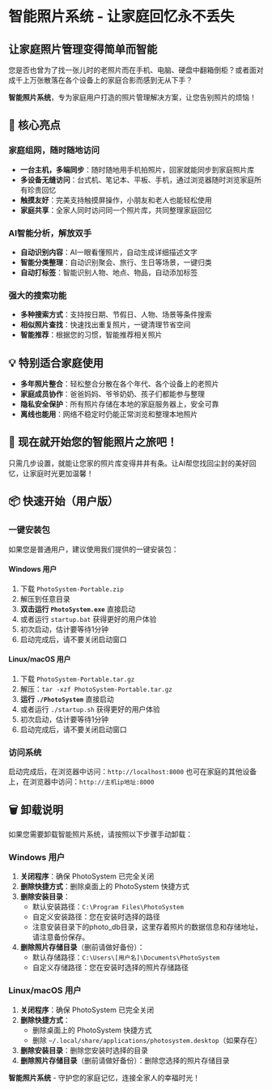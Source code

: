 # 智能照片系统 - 让家庭回忆永不丢失

## 让家庭照片管理变得简单而智能

您是否也曾为了找一张儿时的老照片而在手机、电脑、硬盘中翻箱倒柜？或者面对成千上万张散落在各个设备上的家庭合影而感到无从下手？

**智能照片系统**，专为家庭用户打造的照片管理解决方案，让您告别照片的烦恼！

## 🎯 核心亮点

### 家庭组网，随时随地访问
- **一台主机，多端同步**：随时随地用手机拍照片，回家就能同步到家庭照片库
- **多设备无缝访问**：台式机、笔记本、平板、手机，通过浏览器随时浏览家庭所有珍贵回忆
- **触摸友好**：完美支持触摸屏操作，小朋友和老人也能轻松使用
- **家庭共享**：全家人同时访问同一个照片库，共同整理家庭回忆

### AI智能分析，解放双手
- **自动识别内容**：AI一眼看懂照片，自动生成详细描述文字
- **智能分类整理**：自动识别聚会、旅行、生日等场景，一键归类
- **自动打标签**：智能识别人物、地点、物品，自动添加标签

### 强大的搜索功能
- **多种搜索方式**：支持按日期、节假日、人物、场景等条件搜索
- **相似照片查找**：快速找出重复照片，一键清理节省空间
- **智能推荐**：根据您的习惯，智能推荐相关照片

## 💡 特别适合家庭使用

- **多年照片整合**：轻松整合分散在各个年代、各个设备上的老照片
- **家庭成员协作**：爸爸妈妈、爷爷奶奶、孩子们都能参与整理
- **隐私安全保护**：所有照片存储在本地的家庭服务器上，安全可靠
- **离线也能用**：网络不稳定时仍能正常浏览和整理本地照片

## 🚀 现在就开始您的智能照片之旅吧！

只需几步设置，就能让您家的照片库变得井井有条。让AI帮您找回尘封的美好回忆，让家庭时光更加温馨！




## 📦 快速开始（用户版）

### 一键安装包
如果您是普通用户，建议使用我们提供的一键安装包：

#### Windows 用户
1. 下载 `PhotoSystem-Portable.zip`
2. 解压到任意目录
3. **双击运行 `PhotoSystem.exe`** 直接启动
4. 或者运行 `startup.bat` 获得更好的用户体验
5. 初次启动，估计要等待1分钟
6. 启动完成后，请不要关闭启动窗口

#### Linux/macOS 用户
1. 下载 `PhotoSystem-Portable.tar.gz`
2. 解压：`tar -xzf PhotoSystem-Portable.tar.gz`
3. **运行 `./PhotoSystem`** 直接启动
4. 或者运行 `./startup.sh` 获得更好的用户体验
5. 初次启动，估计要等待1分钟
6. 启动完成后，请不要关闭启动窗口
   

### 访问系统
启动完成后，在浏览器中访问：`http://localhost:8000`
也可在家庭的其他设备上，在浏览器中访问：`http://主机ip地址:8000`

## 🗑️ 卸载说明

如果您需要卸载智能照片系统，请按照以下步骤手动卸载：

### Windows 用户
1. **关闭程序**：确保 PhotoSystem 已完全关闭
2. **删除快捷方式**：删除桌面上的 PhotoSystem 快捷方式
3. **删除安装目录**：
   - 默认安装路径：`C:\Program Files\PhotoSystem`
   - 自定义安装路径：您在安装时选择的路径
   - 注意安装目录下的photo_db目录，这里存着照片的数据信息和存储地址，请注意备份保存。
4. **删除照片存储目录**（删前请做好备份）：
   - 默认存储路径：`C:\Users\[用户名]\Documents\PhotoSystem`
   - 自定义存储路径：您在安装时选择的照片存储路径

### Linux/macOS 用户
1. **关闭程序**：确保 PhotoSystem 已完全关闭
2. **删除快捷方式**：
   - 删除桌面上的 PhotoSystem 快捷方式
   - 删除 `~/.local/share/applications/photosystem.desktop`（如果存在）
3. **删除安装目录**：删除您安装时选择的目录
4. **删除照片存储目录**（删前请做好备份）：删除您选择的照片存储目录

**智能照片系统** - 守护您的家庭记忆，连接全家人的幸福时光！


